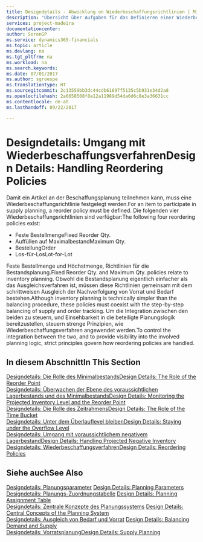 ```yaml
---
title: Designdetails - Abwicklung on Wiederbeschaffungsrichtlinien | Microsoft Docs
description: "Übersicht über Aufgaben für das Definieren einer Wiederbestellungsrichtlinie in die Beschaffungsplanung."
services: project-madeira
documentationcenter: 
author: SorenGP
ms.service: dynamics365-financials
ms.topic: article
ms.devlang: na
ms.tgt_pltfrm: na
ms.workload: na
ms.search.keywords: 
ms.date: 07/01/2017
ms.author: sgroespe
ms.translationtype: HT
ms.sourcegitcommit: 2c13559bb3dc44cdb61697f5135c5b931e34d2a8
ms.openlocfilehash: 2a6658508f8e12a11989d54da6d6c8e3a36631cc
ms.contentlocale: de-at
ms.lasthandoff: 09/22/2017

---
```

# <a name="design-details-handling-reordering-policies"></a><span data-ttu-id="ebf5e-103">Designdetails: Umgang mit Wiederbeschaffungsverfahren</span><span class="sxs-lookup"><span data-stu-id="ebf5e-103">Design Details: Handling Reordering Policies</span></span>
<span data-ttu-id="ebf5e-104">Damit ein Artikel an der Beschaffungsplanung teilnehmen kann, muss eine Wiederbeschaffungsrichtlinie festgelegt werden.</span><span class="sxs-lookup"><span data-stu-id="ebf5e-104">For an item to participate in supply planning, a reorder policy must be defined.</span></span> <span data-ttu-id="ebf5e-105">Die folgenden vier Wiederbeschaffungsrichtlinien sind verfügbar:</span><span class="sxs-lookup"><span data-stu-id="ebf5e-105">The following four reordering policies exist:</span></span>  
  
* <span data-ttu-id="ebf5e-106">Feste Bestellmenge</span><span class="sxs-lookup"><span data-stu-id="ebf5e-106">Fixed Reorder Qty.</span></span>  
* <span data-ttu-id="ebf5e-107">Auffüllen auf Maximalbestand</span><span class="sxs-lookup"><span data-stu-id="ebf5e-107">Maximum Qty.</span></span>  
* <span data-ttu-id="ebf5e-108">Bestellung</span><span class="sxs-lookup"><span data-stu-id="ebf5e-108">Order</span></span>  
* <span data-ttu-id="ebf5e-109">Los-für-Los</span><span class="sxs-lookup"><span data-stu-id="ebf5e-109">Lot-for-Lot</span></span>  
  
<span data-ttu-id="ebf5e-110">Feste Bestellmenge und Höchstmenge, Richtlinien für die Bestandsplanung.</span><span class="sxs-lookup"><span data-stu-id="ebf5e-110">Fixed Reorder Qty. and Maximum Qty. policies relate to inventory planning.</span></span> <span data-ttu-id="ebf5e-111">Obwohl die Bestandsplanung eigentlich einfacher als das Ausgleichsverfahren ist, müssen diese Richtlinien gemeinsam mit dem schrittweisen Ausgleich der Nachverfolgung von Vorrat und Bedarf bestehen.</span><span class="sxs-lookup"><span data-stu-id="ebf5e-111">Although inventory planning is technically simpler than the balancing procedure, these policies must coexist with the step-by-step balancing of supply and order tracking.</span></span> <span data-ttu-id="ebf5e-112">Um die Integration zwischen den beiden zu steuern, und Einsehbarkeit in die beteiligte Planungslogik bereitzustellen, steuern strenge Prinzipien, wie Wiederbeschaffungsverfahren angewendet werden.</span><span class="sxs-lookup"><span data-stu-id="ebf5e-112">To control the integration between the two, and to provide visibility into the involved planning logic, strict principles govern how reordering policies are handled.</span></span>  
  
## <a name="in-this-section"></a><span data-ttu-id="ebf5e-113">In diesem Abschnitt</span><span class="sxs-lookup"><span data-stu-id="ebf5e-113">In This Section</span></span>  
[<span data-ttu-id="ebf5e-114">Designdetails: Die Rolle des Minimalbestands</span><span class="sxs-lookup"><span data-stu-id="ebf5e-114">Design Details: The Role of the Reorder Point</span></span>](design-details-the-role-of-the-reorder-point.md)  
[<span data-ttu-id="ebf5e-115">Designdetails: Überwachen der Ebene des voraussichtlichen Lagerbestands und des Minimalbestands</span><span class="sxs-lookup"><span data-stu-id="ebf5e-115">Design Details: Monitoring the Projected Inventory Level and the Reorder Point</span></span>](design-details-monitoring-the-projected-inventory-level-and-the-reorder-point.md)  
[<span data-ttu-id="ebf5e-116">Designdetails: Die Rolle des Zeitrahmens</span><span class="sxs-lookup"><span data-stu-id="ebf5e-116">Design Details: The Role of the Time Bucket</span></span>](design-details-the-role-of-the-time-bucket.md)  
[<span data-ttu-id="ebf5e-117">Designdetails: Unter dem Überlauflevel bleiben</span><span class="sxs-lookup"><span data-stu-id="ebf5e-117">Design Details: Staying under the Overflow Level</span></span>](design-details-staying-under-the-overflow-level.md)  
[<span data-ttu-id="ebf5e-118">Designdetails: Umgang mit voraussichtlichem negativem Lagerbestand</span><span class="sxs-lookup"><span data-stu-id="ebf5e-118">Design Details: Handling Projected Negative Inventory</span></span>](design-details-handling-projected-negative-inventory.md)  
[<span data-ttu-id="ebf5e-119">Designdetails: Wiederbeschaffungsverfahren</span><span class="sxs-lookup"><span data-stu-id="ebf5e-119">Design Details: Reordering Policies</span></span>](design-details-reordering-policies.md)  
  
## <a name="see-also"></a><span data-ttu-id="ebf5e-120">Siehe auch</span><span class="sxs-lookup"><span data-stu-id="ebf5e-120">See Also</span></span>  
<span data-ttu-id="ebf5e-121">[Designdetails: Planungsparameter](design-details-planning-parameters.md) </span><span class="sxs-lookup"><span data-stu-id="ebf5e-121">[Design Details: Planning Parameters](design-details-planning-parameters.md) </span></span>  
<span data-ttu-id="ebf5e-122">[Designdetails: Planungs-Zuordnungstabelle](design-details-planning-assignment-table.md) </span><span class="sxs-lookup"><span data-stu-id="ebf5e-122">[Design Details: Planning Assignment Table](design-details-planning-assignment-table.md) </span></span>  
<span data-ttu-id="ebf5e-123">[Designdetails: Zentrale Konzepte des Planungssystems](design-details-central-concepts-of-the-planning-system.md) </span><span class="sxs-lookup"><span data-stu-id="ebf5e-123">[Design Details: Central Concepts of the Planning System](design-details-central-concepts-of-the-planning-system.md) </span></span>  
<span data-ttu-id="ebf5e-124">[Designdetails: Ausgleich von Bedarf und Vorrat](design-details-balancing-demand-and-supply.md) </span><span class="sxs-lookup"><span data-stu-id="ebf5e-124">[Design Details: Balancing Demand and Supply](design-details-balancing-demand-and-supply.md) </span></span>  
[<span data-ttu-id="ebf5e-125">Designdetails: Vorratsplanung</span><span class="sxs-lookup"><span data-stu-id="ebf5e-125">Design Details: Supply Planning</span></span>](design-details-supply-planning.md)
